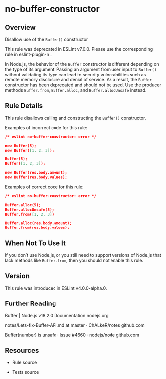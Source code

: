 

# no-buffer-constructor
## Overview

Disallow use of the `Buffer()` constructor

This rule was deprecated in ESLint v7.0.0. Please use the corresponding rule in eslint-plugin-n .

In Node.js, the behavior of the `Buffer` constructor is different depending on the type of its argument. Passing an argument from user input to `Buffer()` without validating its type can lead to security vulnerabilities such as remote memory disclosure and denial of service. As a result, the `Buffer` constructor has been deprecated and should not be used. Use the producer methods `Buffer.from`, `Buffer.alloc`, and `Buffer.allocUnsafe` instead.

## Rule Details

This rule disallows calling and constructing the `Buffer()` constructor.

Examples of incorrect code for this rule:


```json
/* eslint no-buffer-constructor: error */

new Buffer(5);
new Buffer([1, 2, 3]);

Buffer(5);
Buffer([1, 2, 3]);

new Buffer(res.body.amount);
new Buffer(res.body.values);
```

Examples of correct code for this rule:


```json
/* eslint no-buffer-constructor: error */

Buffer.alloc(5);
Buffer.allocUnsafe(5);
Buffer.from([1, 2, 3]);

Buffer.alloc(res.body.amount);
Buffer.from(res.body.values);
```

## When Not To Use It

If you don’t use Node.js, or you still need to support versions of Node.js that lack methods like `Buffer.from`, then you should not enable this rule.

## Version

This rule was introduced in ESLint v4.0.0-alpha.0.

## Further Reading

Buffer | Node.js v18.2.0 Documentation 
 nodejs.org

notes/Lets-fix-Buffer-API.md at master · ChALkeR/notes 
 github.com

Buffer(number) is unsafe · Issue #4660 · nodejs/node 
 github.com

## Resources


- Rule source 

- Tests source 


